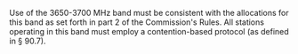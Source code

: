 Use of the 3650-3700 MHz band must be consistent with the allocations for this band as set forth in part 2 of the Commission's Rules. All stations operating in this band must employ a contention-based protocol (as defined in § 90.7).

